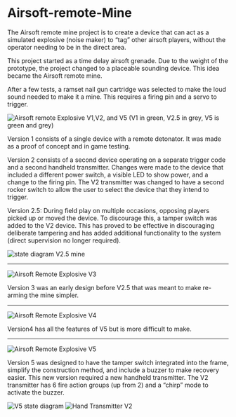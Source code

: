 # Airsoft-remote-Mine
The Airsoft remote mine project is to create a device that can act as a simulated explosive (noise maker) to “tag” other airsoft players, without the operator needing to be in the direct area.

This project started as a time delay airsoft grenade. Due to the weight of the prototype, the project changed to a placeable sounding device. This idea became the Airsoft remote mine. 

After a few tests, a ramset nail gun cartridge was selected to make the loud sound needed to make it a mine. This requires a firing pin and a servo to trigger. 

![Airsoft remote Explosive V1,V2, and V5](/images/ARE%202.jpg)
(V1 in green, V2.5 in grey, V5 is green and grey)

Version 1 consists of a single device with a remote detonator. It was made as a proof of concept and in game testing. 

Version 2 consists of a second device operating on a separate trigger code and a second handheld transmitter. Changes were made to the device that included a different power switch, a visible LED to show power, and a change to the firing pin. The V2 transmitter was changed to have a second rocker switch to allow the user to select the device that they intend to trigger. 

Version 2.5: During field play on multiple occasions, opposing players picked up or moved the device. To discourage this, a tamper switch was added to the V2 device. This has proved to be effective in discouraging deliberate tampering and has added additional functionality to the system (direct supervision no longer required). 

![state diagram V2.5 mine](/images/State%20diagram%20v2%205.PNG)
_____________________________________
![Airsoft Remote Explosive V3](/images/Airsoft%20Remote%20Mine%20V3.PNG)

Version 3 was an early design before V2.5 that was meant to make re-arming the mine simpler. 
_____________________________________
![Airsoft Remote Explosive V4](/images/Airsoft%20Remote%20Mine%20V4.PNG)

Version4 has all the features of V5 but is more difficult to make. 
_____________________________________
![Airsoft Remote Explosive V5](/images/Airsoft%20Remote%20Mine%20V5.PNG)

Version 5 was designed to have the tamper switch integrated into the frame, simplify the construction method, and include a buzzer to make recovery easier. This new version required a new handheld transmitter. The V2 transmitter has 6 fire action groups (up from 2) and a “chirp” mode to activate the buzzer. 

![V5 state diagram](/images/New%20V5%20state%20diagram.PNG)
![Hand Transmitter V2](/images/Airsoft%20Remote%20Mine%20Hand%20unit%20V2.PNG)
